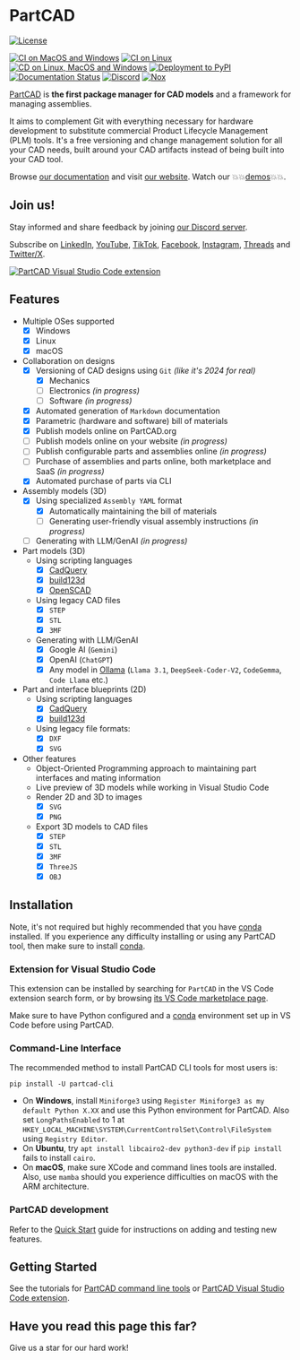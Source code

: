 # PartCAD <!-- omit in toc -->

[![License](https://github.com/openvmp/partcad/blob/main/apache20.svg?raw=true)](./LICENSE.txt)

[![CI on MacOS and Windows](https://github.com/openvmp/partcad/actions/workflows/python-test.yml/badge.svg)](https://github.com/openvmp/partcad/actions/workflows/python-test.yml)
[![CI on Linux](https://github.com/partcad/partcad/actions/workflows/dev-container.yml/badge.svg)](https://github.com/openvmp/partcad/actions/workflows/dev-container.yml)
[![CD on Linux, MacOS and Windows](https://github.com/openvmp/partcad/actions/workflows/python-build.yml/badge.svg)](https://github.com/openvmp/partcad/actions/workflows/python-build.yml)
[![Deployment to PyPI](https://github.com/openvmp/partcad/actions/workflows/python-deploy.yml/badge.svg)](https://github.com/openvmp/partcad/actions/workflows/python-deploy.yml)
[![Documentation Status](https://readthedocs.org/projects/partcad/badge/?version=latest)](https://partcad.readthedocs.io/en/latest/?badge=latest)
<a href="https://discord.gg/zdwyxkGM"><img alt="Discord" src="https://img.shields.io/discord/1091497262733074534?logo=discord&logoColor=white&label=Discord&labelColor=353c43&color=31c151"></a>
[![Nox](https://img.shields.io/badge/%F0%9F%A6%8A-Nox-D85E00.svg)](https://github.com/wntrblm/nox)

[PartCAD] is **the first package manager for CAD models** and a framework for managing assemblies.

It aims to complement Git with everything necessary for hardware development to substitute commercial Product Lifecycle
Management (PLM) tools. It's a free versioning and change management solution for all your CAD needs, built around your
CAD artifacts instead of being built into your CAD tool.

Browse [our documentation] and visit [our website]. Watch our 💥💥[demos](https://youtube.com/@PartCAD)💥💥.

## Join us!

Stay informed and share feedback by joining [our Discord server](https://discord.gg/zdwyxkGM). <br/>

Subscribe on [LinkedIn], [YouTube], [TikTok], [Facebook], [Instagram], [Threads] and [Twitter/X].

[![PartCAD Visual Studio Code extension](../docs/source/images/vscode1.png)](https://marketplace.visualstudio.com/items?itemName=OpenVMP.partcad)

## Features

- Multiple OSes supported
  - [x] Windows
  - [x] Linux
  - [x] macOS
- Collaboration on designs
  - [x] Versioning of CAD designs using `Git` _(like it's 2024 for real)_
    - [x] Mechanics
    - [ ] Electronics _(in progress)_
    - [ ] Software _(in progress)_
  - [x] Automated generation of `Markdown` documentation
  - [x] Parametric (hardware and software) bill of materials
  - [x] Publish models online on PartCAD.org
  - [ ] Publish models online on your website _(in progress)_
  - [ ] Publish configurable parts and assemblies online _(in progress)_
  - [ ] Purchase of assemblies and parts online, both marketplace and SaaS _(in progress)_
  - [x] Automated purchase of parts via CLI
- Assembly models (3D)
  - [x] Using specialized `Assembly YAML` format
    - [x] Automatically maintaining the bill of materials
    - [ ] Generating user-friendly visual assembly instructions _(in progress)_
  - [ ] Generating with LLM/GenAI _(in progress)_
- Part models (3D)
  - Using scripting languages
    - [x] [CadQuery]
    - [x] [build123d]
    - [x] [OpenSCAD]
  - Using legacy CAD files
    - [x] `STEP`
    - [x] `STL`
    - [x] `3MF`
  - Generating with LLM/GenAI
    - [x] Google AI (`Gemini`)
    - [x] OpenAI (`ChatGPT`)
    - [x] Any model in [Ollama](https://ollama.com/) (`Llama 3.1`, `DeepSeek-Coder-V2`, `CodeGemma`, `Code Llama` etc.)
- Part and interface blueprints (2D)
  - Using scripting languages
    - [x] [CadQuery]
    - [x] [build123d]
  - Using legacy file formats:
    - [x] `DXF`
    - [x] `SVG`
- Other features
  - Object-Oriented Programming approach to maintaining part interfaces and mating information
  - Live preview of 3D models while working in Visual Studio Code
  - Render 2D and 3D to images
    - [x] `SVG`
    - [x] `PNG`
  - Export 3D models to CAD files
    - [x] `STEP`
    - [x] `STL`
    - [x] `3MF`
    - [x] `ThreeJS`
    - [x] `OBJ`

## Installation

Note, it's not required but highly recommended that you have [conda] installed. If you experience any difficulty
installing or using any PartCAD tool, then make sure to install [conda].

### Extension for Visual Studio Code

This extension can be installed by searching for `PartCAD` in the VS Code extension search form, or by browsing
[its VS Code marketplace page](https://marketplace.visualstudio.com/items?itemName=OpenVMP.partcad).

Make sure to have Python configured and a [conda] environment set up in VS Code before using PartCAD.

### Command-Line Interface

The recommended method to install PartCAD CLI tools for most users is:

```shell
pip install -U partcad-cli
```

- On **Windows**, install `Miniforge3` using `Register Miniforge3 as my default Python X.XX` and use this Python
  environment for PartCAD. Also set `LongPathsEnabled` to 1 at
  `HKEY_LOCAL_MACHINE\SYSTEM\CurrentControlSet\Control\FileSystem` using `Registry Editor`.
- On **Ubuntu**, try `apt install libcairo2-dev python3-dev` if `pip install` fails to install `cairo`.
- On **macOS**, make sure XCode and command lines tools are installed. Also, use `mamba` should you experience
  difficulties on macOS with the ARM architecture.

### PartCAD development

Refer to the [Quick Start] guide for instructions on adding and testing new features.

## Getting Started

See the tutorials for [PartCAD command line tools](https://partcad.readthedocs.io/en/latest/tutorial.html#command-line)
or [PartCAD Visual Studio Code extension](https://partcad.readthedocs.io/en/latest/tutorial.html#vs-code-extension).

## Have you read this page this far?

Give us a star for our hard work!

[PartCAD]: https://partcad.org/
[our website]: https://partcad.org/
[our documentation]: https://partcad.readthedocs.io/en/latest/?badge=latest
[LinkedIn]: https://linkedin.com/company/partcad
[YouTube]: https://youtube.com/@PartCAD
[TikTok]: https://tiktok.com/@partcad
[Facebook]: https://www.facebook.com/profile.php?id=61568171037701
[Instagram]: https://instagram.com/partcadofficial
[Twitter/X]: https://x.com/PartCAD
[Threads]: https://threads.net/@partcadofficial
[conda]: https://docs.conda.io/
[CadQuery]: https://github.com/CadQuery/cadquery
[build123d]: https://github.com/gumyr/build123d
[OpenSCAD]: https://openscad.org/
[STEP]: https://en.wikipedia.org/wiki/ISO_10303
[OpenCASCADE]: https://www.opencascade.com/
[Quick Start]: https://partcad.github.io/partcad/development/quick-start/

